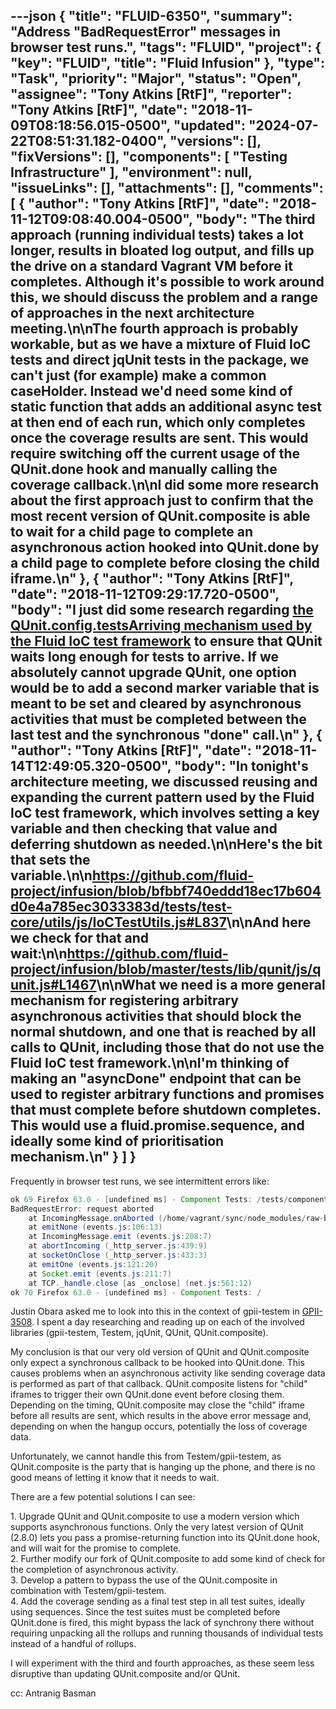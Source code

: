 ---json
{
  "title": "FLUID-6350",
  "summary": "Address \"BadRequestError\" messages in browser test runs.",
  "tags": "FLUID",
  "project": {
    "key": "FLUID",
    "title": "Fluid Infusion"
  },
  "type": "Task",
  "priority": "Major",
  "status": "Open",
  "assignee": "Tony Atkins [RtF]",
  "reporter": "Tony Atkins [RtF]",
  "date": "2018-11-09T08:18:56.015-0500",
  "updated": "2024-07-22T08:51:31.182-0400",
  "versions": [],
  "fixVersions": [],
  "components": [
    "Testing Infrastructure"
  ],
  "environment": null,
  "issueLinks": [],
  "attachments": [],
  "comments": [
    {
      "author": "Tony Atkins [RtF]",
      "date": "2018-11-12T09:08:40.004-0500",
      "body": "The third approach (running individual tests) takes a lot longer, results in bloated log output, and fills up the drive on a standard Vagrant VM before it completes.  Although it's possible to work around this, we should discuss the problem and a range of approaches in the next architecture meeting.\n\nThe fourth approach is probably workable, but as we have a mixture of Fluid IoC tests and direct jqUnit tests in the package, we can't just (for example) make a common caseHolder.  Instead we'd need some kind of static function that adds an additional async test at then end of each run, which only completes once the coverage results are sent.  This would require switching off the current usage of the QUnit.done hook and manually calling the coverage callback.\n\nI did some more research about the first approach just to confirm that the most recent version of QUnit.composite is able to wait for a child page to complete an asynchronous action hooked into QUnit.done by a child page to complete before closing the child iframe.\n"
    },
    {
      "author": "Tony Atkins [RtF]",
      "date": "2018-11-12T09:29:17.720-0500",
      "body": "I just did some research regarding [the QUnit.config.testsArriving mechanism used by the Fluid IoC test framework](https://github.com/fluid-project/infusion/blob/master/tests/lib/qunit/js/qunit.js#L1467) to ensure that QUnit waits long enough for tests to arrive.  If we absolutely cannot upgrade QUnit, one option would be to add a second marker variable that is meant to be set and cleared by asynchronous activities that must be completed between the last test and the synchronous \"done\" call.\n"
    },
    {
      "author": "Tony Atkins [RtF]",
      "date": "2018-11-14T12:49:05.320-0500",
      "body": "In tonight's architecture meeting, we discussed reusing and expanding the current pattern used by the Fluid IoC test framework, which involves setting a key variable and then checking that value and deferring shutdown as needed.\n\nHere's the bit that sets the variable.\n\n<https://github.com/fluid-project/infusion/blob/bfbbf740eddd18ec17b604d0e4a785ec3033383d/tests/test-core/utils/js/IoCTestUtils.js#L837>\n\nAnd here we check for that and wait:\n\n<https://github.com/fluid-project/infusion/blob/master/tests/lib/qunit/js/qunit.js#L1467>\n\nWhat we need is a more general mechanism for registering arbitrary asynchronous activities that should block the normal shutdown, and one that is reached by all calls to QUnit, including those that do not use the Fluid IoC test framework.\n\nI'm thinking of making an \"asyncDone\" endpoint that can be used to register arbitrary functions and promises that must complete before shutdown completes.  This would use a fluid.promise.sequence, and ideally some kind of prioritisation mechanism.\n"
    }
  ]
}
---
Frequently in browser test runs, we see intermittent errors like:

```java
ok 69 Firefox 63.0 - [undefined ms] - Component Tests: /tests/component-tests/tooltip/html/Tooltip-test.html
BadRequestError: request aborted
    at IncomingMessage.onAborted (/home/vagrant/sync/node_modules/raw-body/index.js:231:10)
    at emitNone (events.js:106:13)
    at IncomingMessage.emit (events.js:208:7)
    at abortIncoming (_http_server.js:439:9)
    at socketOnClose (_http_server.js:433:3)
    at emitOne (events.js:121:20)
    at Socket.emit (events.js:211:7)
    at TCP._handle.close [as _onclose] (net.js:561:12)
ok 70 Firefox 63.0 - [undefined ms] - Component Tests: /
```

Justin Obara asked me to look into this in the context of gpii-testem in [GPII-3508](https://issues.gpii.net/browse/GPII-3508).  I spent a day researching and reading up on each of the involved libraries (gpii-testem, Testem, jqUnit, QUnit, QUnit.composite).

My conclusion is that our very old version of QUnit and QUnit.composite only expect a synchronous callback to be hooked into QUnit.done.  This causes problems when an asynchronous activity like sending coverage data is performed as part of that callback.  QUnit.composite listens for "child" iframes to trigger their own QUnit.done event before closing them.  Depending on the timing, QUnit.composite may close the "child" iframe before all results are sent, which results in the above error message and, depending on when the hangup occurs, potentially the loss of coverage data.

Unfortunately, we cannot handle this from Testem/gpii-testem, as QUnit.composite is the party that is hanging up the phone, and there is no good means of letting it know that it needs to wait.

There are a few potential solutions I can see:

1\. Upgrade QUnit and QUnit.composite to use a modern version which supports asynchronous functions.  Only the very latest version of QUnit (2.8.0) lets you pass a promise-returning function into its QUnit.done hook, and will wait for the promise to complete.\
2\. Further modify our fork of QUnit.composite to add some kind of check for the completion of asynchronous activity.\
3\. Develop a pattern to bypass the use of the QUnit.composite in combination with Testem/gpii-testem.\
4\. Add the coverage sending as a final test step in all test suites, ideally using sequences.  Since the test suites must be completed before QUnit.done is fired, this might bypass the lack of synchrony there without requiring unpacking all the rollups and running thousands of individual tests instead of a handful of rollups.

I will experiment with the third and fourth approaches, as these seem less disruptive than updating QUnit.composite and/or QUnit.

cc: Antranig Basman

        